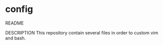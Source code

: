 config
======

README

DESCRIPTION
    This repository contain several files in order to custom vim and bash.
